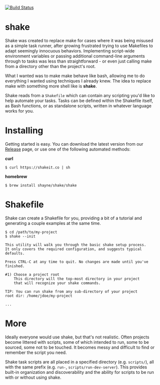 [![Build Status](https://travis-ci.org/shayne/shake.svg?branch=master)](https://travis-ci.org/shayne/shake)

# shake

Shake was created to replace make for cases where it was being misused as a simple task runner, after growing frustrated trying to use Makefiles to adapt seemingly innocuous behaviors. Implementing script-wide environment variables or passing additional command-line arguments through to tasks was less than straightforward - or even just calling make from a directory other than the project's root. 

What I wanted was to make make behave like bash, allowing me to do everything I wanted using techniques I already knew. The idea to replace make with something more shell like is **shake**.

Shake reads from a ``Shakefile`` which can contain any scripting you'd like to help automate your tasks. Tasks can be defined within the Shakefile itself, as Bash functions, or as standalone scripts, written in whatever language works for you.

# Installing

Getting started is easy. You can download the latest version from our [Release](https://github.com/shayne/shake/releases) page, or use one of the following automated methods:

**curl**

```
$ curl https://shakeit.co | sh
```

**homebrew**

```
$ brew install shayne/shake/shake
```

# Shakefile

Shake can create a Shakefile for you, providing a bit of a tutorial and generating a couple examples at the same time.

```
$ cd /path/to/my-project
$ shake --init

This utility will walk you through the basic shake setup process.
It only covers the required configuration, and suggests typical defaults.

Press CTRL-C at any time to quit. No changes are made until you've finished.

#1) Choose a project root
    This directory will the top-most directory in your project
    that will recognize your shake commands.

TIP: You can run shake from any sub-directory of your project
root dir: /home/jdoe/my-project

...
```

# More

Ideally everyone would use shake, but that's not realistic. Often projects become littered with scripts, some of which intended to run, some to be sourced, some not to be touched. It becomes messy and difficult to find or remember the script you need.

Shake task scripts are all placed in a specified directory (e.g. `scripts/`), all with the same prefix (e.g. `run-`, `scripts/run-dev-server`). This provides built-in organization and discoverability and the ability for scripts to be run with or without using shake.
